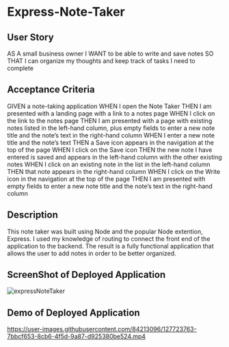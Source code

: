 # Express-Note-Taker

## User Story 
AS A small business owner
I WANT to be able to write and save notes
SO THAT I can organize my thoughts and keep track of tasks I need to complete

## Acceptance Criteria
GIVEN a note-taking application
WHEN I open the Note Taker
THEN I am presented with a landing page with a link to a notes page
WHEN I click on the link to the notes page
THEN I am presented with a page with existing notes listed in the left-hand column, plus empty fields to enter a new note title and the note’s text in the right-hand column
WHEN I enter a new note title and the note’s text
THEN a Save icon appears in the navigation at the top of the page
WHEN I click on the Save icon
THEN the new note I have entered is saved and appears in the left-hand column with the other existing notes
WHEN I click on an existing note in the list in the left-hand column
THEN that note appears in the right-hand column
WHEN I click on the Write icon in the navigation at the top of the page
THEN I am presented with empty fields to enter a new note title and the note’s text in the right-hand column

## Description 
This note taker was built using Node and the popular Node extention, Express. I used my knowledge of routing to connect the front end of the application to the backend. The result is a fully functional application that allows the user to add notes in order to be better organized. 

## ScreenShot of Deployed Application

![expressNoteTaker](https://user-images.githubusercontent.com/84213096/127723726-0d984040-69c8-4f6d-b90d-d614a4a87284.jpg)

## Demo of Deployed Application 



https://user-images.githubusercontent.com/84213096/127723763-7bbcf653-8cb6-4f5d-9a87-d925380be524.mp4




